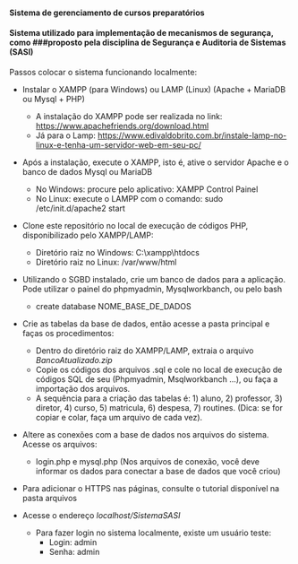 #### Sistema de gerenciamento de cursos preparatórios
#### Sistema utilizado para implementação de mecanismos de segurança, como ###proposto pela disciplina de Segurança e Auditoria de Sistemas (SASI)

Passos colocar o sistema funcionando localmente:


* Instalar o XAMPP (para Windows) ou LAMP (Linux) (Apache + MariaDB ou Mysql + PHP)
    * A instalação do XAMPP pode ser realizada no link: https://www.apachefriends.org/download.html
    * Já para o Lamp: https://www.edivaldobrito.com.br/instale-lamp-no-linux-e-tenha-um-servidor-web-em-seu-pc/

* Após a instalação, execute o XAMPP, isto é, ative o servidor Apache e o banco de dados Mysql ou MariaDB
    * No Windows: procure pelo aplicativo: XAMPP Control Painel
    * No Linux: execute o LAMPP com o comando: sudo /etc/init.d/apache2 start

* Clone este repositório no local de execução de códigos PHP, disponibilizado pelo XAMPP/LAMP:
    * Diretório raiz no Windows: C:\xampp\htdocs
    * Diretório raiz no Linux: /var/www/html

* Utilizando o SGBD instalado, crie um banco de dados para a aplicação. Pode utilizar o painel do phpmyadmin, Mysqlworkbanch, ou pelo bash
    * create database NOME_BASE_DE_DADOS

* Crie as tabelas da base de dados, então acesse a pasta principal e faças os procedimentos:
    * Dentro do diretório raiz do XAMPP/LAMP, extraia o arquivo *BancoAtualizado.zip*
    * Copie os códigos dos arquivos .sql e cole no local de execução de códigos SQL de seu (Phpmyadmin, Msqlworkbanch ...), ou faça a importação dos arquivos.
    * A sequência para a criação das tabelas é: 1) aluno, 2) professor, 3) diretor, 4) curso, 5) matricula, 6) despesa, 7) routines. (Dica: se for copiar e colar, faça um arquivo de cada vez).

* Altere as conexões com a base de dados nos arquivos do sistema. Acesse os arquivos:
    * login.php e mysql.php (Nos arquivos de conexão, você deve informar os dados para conectar a base de dados que você criou)

* Para adicionar o HTTPS nas páginas, consulte o tutorial disponível na pasta arquivos

* Acesse o endereço *localhost/SistemaSASI*
    * Para fazer login no sistema localmente, existe um usuário teste:
        * Login: admin
        * Senha: admin
